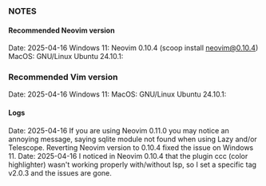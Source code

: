 
### NOTES

#### Recommended Neovim version
Date: 2025-04-16
Windows 11: Neovim 0.10.4 (scoop install neovim@0.10.4)
MacOS:
GNU/Linux Ubuntu 24.10.1:

### Recommended Vim version
Date: 2025-04-16
Windows 11:
MacOS:
GNU/Linux Ubuntu 24.10.1:

#### Logs
Date: 2025-04-16
If you are using Neovim 0.11.0 you may notice an annoying message,
saying sqlite module not found when using Lazy and/or Telescope.
Reverting Neovim version to 0.10.4 fixed the issue on Windows 11.
Date: 2025-04-16
I noticed in Neovim 0.10.4 that the plugin ccc (color highlighter)
wasn't working properly with/without lsp, so I set a specific tag
v2.0.3 and the issues are gone.
